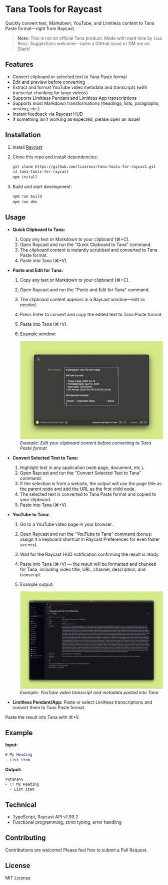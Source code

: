 # Tana Tools for Raycast

Quickly convert text, Markdown, YouTube, and Limitless content to Tana Paste format—right from Raycast.

> **Note:** This is not an official Tana product. Made with nerd love by Lisa Ross. Suggestions welcome—open a GitHub issue or DM me on Slack!

## Features

- Convert clipboard or selected text to Tana Paste format
- Edit and preview before converting
- Extract and format YouTube video metadata and transcripts (with transcript chunking for large videos)
- Supports Limitless Pendant and Limitless App transcriptions
- Supports most Markdown transformations (headings, lists, paragraphs, nesting, etc.)
- Instant feedback via Raycast HUD
- If something isn't working as expected, please open an issue!

## Installation

1. Install [Raycast](https://raycast.com/)
2. Clone this repo and install dependencies:

   ```sh
   git clone https://github.com/lisaross/tana-tools-for-raycast.git
   cd tana-tools-for-raycast
   npm install
   ```

3. Build and start development:

   ```sh
   npm run build
   npm run dev
   ```

## Usage

- **Quick Clipboard to Tana:**
  1. Copy any text or Markdown to your clipboard (⌘+C).
  2. Open Raycast and run the "Quick Clipboard to Tana" command.
  3. The clipboard content is instantly scrubbed and converted to Tana Paste format.
  4. Paste into Tana (⌘+V).

- **Paste and Edit for Tana:**
  1. Copy any text or Markdown to your clipboard (⌘+C).
  2. Open Raycast and run the "Paste and Edit for Tana" command.
  3. The clipboard content appears in a Raycast window—edit as needed.
  4. Press Enter to convert and copy the edited text to Tana Paste format.
  5. Paste into Tana (⌘+V).
  6. Example window:

      ![Paste and Edit for Tana example](metadata/02_convert-open.png)
      *Example: Edit your clipboard content before converting to Tana Paste format*

- **Convert Selected Text to Tana:**
  1. Highlight text in any application (web page, document, etc.).
  2. Open Raycast and run the "Convert Selected Text to Tana" command.
  3. If the selection is from a website, the output will use the page title as the parent node and add the URL as the first child node.
  4. The selected text is converted to Tana Paste format and copied to your clipboard.
  5. Paste into Tana (⌘+V).

- **YouTube to Tana:**
  1. Go to a YouTube video page in your browser.
  2. Open Raycast and run the "YouTube to Tana" command (bonus: assign it a keyboard shortcut in Raycast Preferences for even faster access).
  3. Wait for the Raycast HUD notification confirming the result is ready.
  4. Paste into Tana (⌘+V) — the result will be formatted and chunked for Tana, including video title, URL, channel, description, and transcript.
  5. Example output:

      ![YouTube to Tana example output](metadata/04_youtube-tana-transcript.png)
      *Example: YouTube video transcript and metadata pasted into Tana*

- **Limitless Pendant/App:** Paste or select Limitless transcriptions and convert them to Tana Paste format.

Paste the result into Tana with ⌘+V.

## Example

**Input:**

```markdown
# My Heading
- List item
```

**Output:**

```
%%tana%%
- !! My Heading
  - List item
```

## Technical

- TypeScript, Raycast API v1.99.2
- Functional programming, strict typing, error handling

## Contributing

Contributions are welcome! Please feel free to submit a Pull Request.

## License

MIT License
